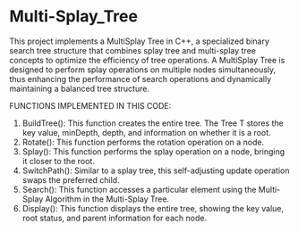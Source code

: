 # Multi-Splay_Tree

This project implements a MultiSplay Tree in C++, a specialized binary search tree structure that combines splay tree and multi-splay tree concepts to optimize the efficiency of tree operations. A MultiSplay Tree is designed to perform splay operations on multiple nodes simultaneously, thus enhancing the performance of search operations and dynamically maintaining a balanced tree structure.

FUNCTIONS IMPLEMENTED IN THIS CODE:

1. BuildTree(): This function creates the entire tree. The Tree T stores the key value, minDepth, depth, and information on whether it is a root.
2. Rotate(): This function performs the rotation operation on a node.
3. Splay(): This function performs the splay operation on a node, bringing it closer to the root.
4. SwitchPath(): Similar to a splay tree, this self-adjusting update operation swaps the preferred child.
5. Search(): This function accesses a particular element using the Multi-Splay Algorithm in the Multi-Splay Tree.
6. Display(): This function displays the entire tree, showing the key value, root status, and parent information for each node.





